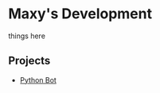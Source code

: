 # Maxy's Development
things here
## Projects
* [Python Bot](https://github.com/maxy-devs/pythonbot)
